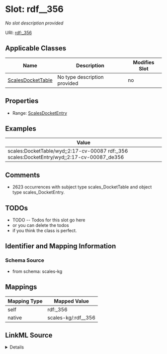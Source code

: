 

# Slot: rdf__356


_No slot description provided_





URI: [rdf:_356](http://www.w3.org/1999/02/22-rdf-syntax-ns#_356)



<!-- no inheritance hierarchy -->





## Applicable Classes

| Name | Description | Modifies Slot |
| --- | --- | --- |
| [ScalesDocketTable](../classes/ScalesDocketTable.md) | No type description provided |  no  |







## Properties

* Range: [ScalesDocketEntry](../classes/ScalesDocketEntry.md)






## Examples

| Value |
| --- |
| scales:DocketTable/wyd;;2:17-cv-00087 rdf:_356 scales:DocketEntry/wyd;;2:17-cv-00087_de356 |

## Comments

* 2623 occurrences with subject type scales_DocketTable and object type scales_DocketEntry.

## TODOs

* TODO -- Todos for this slot go here
* or you can delete the todos
* if you think the class is perfect.

## Identifier and Mapping Information







### Schema Source


* from schema: scales-kg




## Mappings

| Mapping Type | Mapped Value |
| ---  | ---  |
| self | rdf:_356 |
| native | scales-kg/:rdf__356 |




## LinkML Source

<details>
```yaml
name: rdf__356
description: No slot description provided
todos:
- TODO -- Todos for this slot go here
- or you can delete the todos
- if you think the class is perfect.
comments:
- 2623 occurrences with subject type scales_DocketTable and object type scales_DocketEntry.
examples:
- value: scales:DocketTable/wyd;;2:17-cv-00087 rdf:_356 scales:DocketEntry/wyd;;2:17-cv-00087_de356
from_schema: scales-kg
rank: 1000
slot_uri: rdf:_356
alias: rdf__356
domain_of:
- scales_DocketTable
range: scales_DocketEntry

```
</details>
